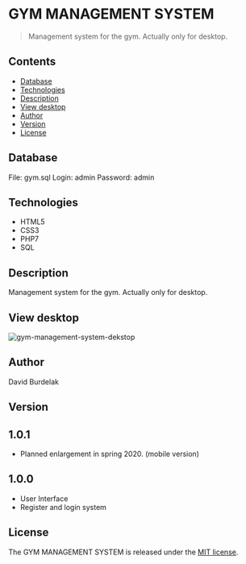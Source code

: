 # GYM MANAGEMENT SYSTEM
> Management system for the gym. Actually only for desktop.

## Contents
- [Database](#database)
- [Technologies](#technologies)
- [Description](#description)
- [View desktop](#view-dekstop)
- [Author](#author)
- [Version](#version)
- [License](#license)

## Database
File: gym.sql
Login: admin
Password: admin

## Technologies
- HTML5 
- CSS3 
- PHP7
- SQL

## Description
Management system for the gym. Actually only for desktop.

## View desktop
![gym-management-system-dekstop](images/gymManagementSystem_desktop.png)

## Author
David Burdelak

## Version
1.0.1
-
- Planned enlargement in spring 2020. (mobile version)

1.0.0
- 
- User Interface
- Register and login system

## License
The GYM MANAGEMENT SYSTEM is released under the
[MIT license](https://opensource.org/licenses/MIT).
